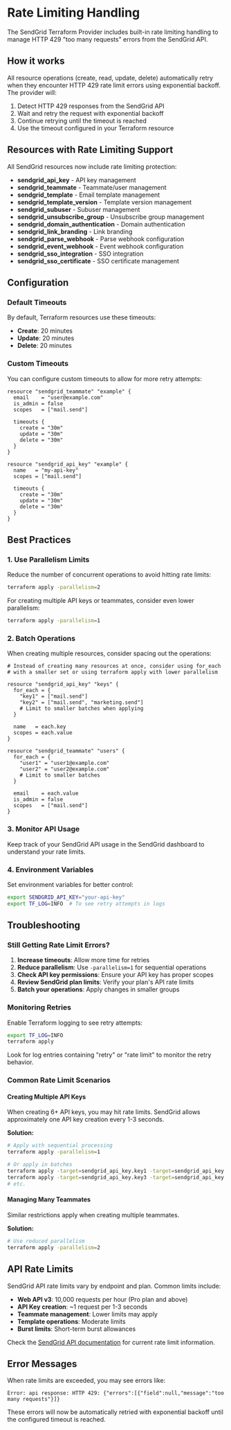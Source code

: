 # Rate Limiting Handling

The SendGrid Terraform Provider includes built-in rate limiting handling to manage HTTP 429 "too many requests" errors from the SendGrid API.

## How it works

All resource operations (create, read, update, delete) automatically retry when they encounter HTTP 429 rate limit errors using exponential backoff. The provider will:

1. Detect HTTP 429 responses from the SendGrid API
2. Wait and retry the request with exponential backoff
3. Continue retrying until the timeout is reached
4. Use the timeout configured in your Terraform resource

## Resources with Rate Limiting Support

All SendGrid resources now include rate limiting protection:

- **sendgrid_api_key** - API key management
- **sendgrid_teammate** - Teammate/user management
- **sendgrid_template** - Email template management
- **sendgrid_template_version** - Template version management
- **sendgrid_subuser** - Subuser management
- **sendgrid_unsubscribe_group** - Unsubscribe group management
- **sendgrid_domain_authentication** - Domain authentication
- **sendgrid_link_branding** - Link branding
- **sendgrid_parse_webhook** - Parse webhook configuration
- **sendgrid_event_webhook** - Event webhook configuration
- **sendgrid_sso_integration** - SSO integration
- **sendgrid_sso_certificate** - SSO certificate management

## Configuration

### Default Timeouts

By default, Terraform resources use these timeouts:

- **Create**: 20 minutes
- **Update**: 20 minutes
- **Delete**: 20 minutes

### Custom Timeouts

You can configure custom timeouts to allow for more retry attempts:

```hcl
resource "sendgrid_teammate" "example" {
  email    = "user@example.com"
  is_admin = false
  scopes   = ["mail.send"]

  timeouts {
    create = "30m"
    update = "30m"
    delete = "30m"
  }
}

resource "sendgrid_api_key" "example" {
  name   = "my-api-key"
  scopes = ["mail.send"]

  timeouts {
    create = "30m"
    update = "30m"
    delete = "30m"
  }
}
```

## Best Practices

### 1. Use Parallelism Limits

Reduce the number of concurrent operations to avoid hitting rate limits:

```bash
terraform apply -parallelism=2
```

For creating multiple API keys or teammates, consider even lower parallelism:

```bash
terraform apply -parallelism=1
```

### 2. Batch Operations

When creating multiple resources, consider spacing out the operations:

```hcl
# Instead of creating many resources at once, consider using for_each
# with a smaller set or using terraform apply with lower parallelism

resource "sendgrid_api_key" "keys" {
  for_each = {
    "key1" = ["mail.send"]
    "key2" = ["mail.send", "marketing.send"]
    # Limit to smaller batches when applying
  }

  name   = each.key
  scopes = each.value
}

resource "sendgrid_teammate" "users" {
  for_each = {
    "user1" = "user1@example.com"
    "user2" = "user2@example.com"
    # Limit to smaller batches
  }

  email    = each.value
  is_admin = false
  scopes   = ["mail.send"]
}
```

### 3. Monitor API Usage

Keep track of your SendGrid API usage in the SendGrid dashboard to understand your rate limits.

### 4. Environment Variables

Set environment variables for better control:

```bash
export SENDGRID_API_KEY="your-api-key"
export TF_LOG=INFO  # To see retry attempts in logs
```

## Troubleshooting

### Still Getting Rate Limit Errors?

1. **Increase timeouts**: Allow more time for retries
2. **Reduce parallelism**: Use `-parallelism=1` for sequential operations
3. **Check API key permissions**: Ensure your API key has proper scopes
4. **Review SendGrid plan limits**: Verify your plan's API rate limits
5. **Batch your operations**: Apply changes in smaller groups

### Monitoring Retries

Enable Terraform logging to see retry attempts:

```bash
export TF_LOG=INFO
terraform apply
```

Look for log entries containing "retry" or "rate limit" to monitor the retry behavior.

### Common Rate Limit Scenarios

#### Creating Multiple API Keys

When creating 6+ API keys, you may hit rate limits. SendGrid allows approximately one API key creation every 1-3 seconds.

**Solution:**

```bash
# Apply with sequential processing
terraform apply -parallelism=1

# Or apply in batches
terraform apply -target=sendgrid_api_key.key1 -target=sendgrid_api_key.key2
terraform apply -target=sendgrid_api_key.key3 -target=sendgrid_api_key.key4
# etc.
```

#### Managing Many Teammates

Similar restrictions apply when creating multiple teammates.

**Solution:**

```bash
# Use reduced parallelism
terraform apply -parallelism=2
```

## API Rate Limits

SendGrid API rate limits vary by endpoint and plan. Common limits include:

- **Web API v3**: 10,000 requests per hour (Pro plan and above)
- **API Key creation**: ~1 request per 1-3 seconds
- **Teammate management**: Lower limits may apply
- **Template operations**: Moderate limits
- **Burst limits**: Short-term burst allowances

Check the [SendGrid API documentation](https://docs.sendgrid.com/api-reference/how-to-use-the-sendgrid-v3-api/rate-limits) for current rate limit information.

## Error Messages

When rate limits are exceeded, you may see errors like:

```
Error: api response: HTTP 429: {"errors":[{"field":null,"message":"too many requests"}]}
```

These errors will now be automatically retried with exponential backoff until the configured timeout is reached.

